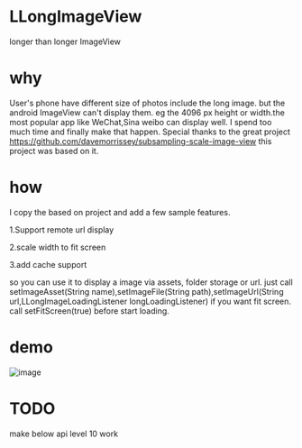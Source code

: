 LLongImageView
==============

longer than longer ImageView

why
==============

User's phone have different size of photos include the long image. but the android ImageView can't display them. eg the 4096 px height or width.the most popular app like WeChat,Sina weibo can display well. I spend too much time and finally make that happen.
Special thanks to the great project https://github.com/davemorrissey/subsampling-scale-image-view  this project was based on it.


how
==============
I copy the based on project and add a few sample features.

1.Support remote url display

2.scale width to fit screen

3.add cache support

so you can use it to display a image via assets, folder storage or url.
just call setImageAsset(String name),setImageFile(String path),setImageUrl(String url,LLongImageLoadingListener longLoadingListener)
if you want fit screen.
call setFitScreen(true) before start loading.

demo
==============
 ![image](https://github.com/xiaofans/LLongImageView/blob/master/demo.gif)


TODO
==============
make below api level 10 work
